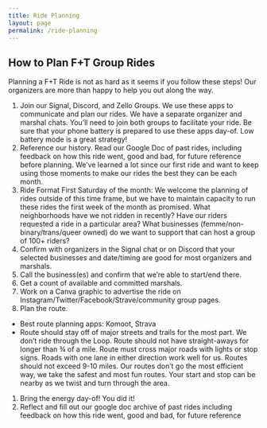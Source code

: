 ```yaml
---
title: Ride Planning
layout: page
permalink: /ride-planning
---
```

## How to Plan F+T Group Rides

Planning a F+T Ride is not as hard as it seems if you follow these steps! Our organizers are more than happy to help you out along the way.

1. Join our Signal, Discord, and Zello Groups.
We use these apps to communicate and plan our rides.
We have a separate organizer and marshal chats.
You’ll need to join both groups to facilitate your ride.
Be sure that your phone battery is prepared to use these apps day-of. Low battery mode is a great strategy!
1. Reference our history.
Read our Google Doc of past rides, including feedback on how this ride went, good and bad, for future reference before planning.
We’ve learned a lot since our first ride and want to keep using those moments to make our rides the best they can be each month.
1. Ride Format
First Saturday of the month: We welcome the planning of rides outside of this time frame, but we have to maintain capacity to run these rides the first week of the month as promised.
What neighborhoods have we not ridden in recently? Have our riders requested a ride in a particular area?
What businesses (femme/non-binary/trans/queer owned) do we want to support that can host a group of 100+ riders?
1. Confirm with organizers in the Signal chat or on Discord that your selected businesses and date/timing are good for most organizers and marshals.
1. Call the business(es) and confirm that we’re able to start/end there.
1. Get a count of available and committed marshals.
1. Work on a Canva graphic to advertise the ride on Instagram/Twitter/Facebook/Strave/community group pages.
1. Plan the route.
- Best route planning apps: Komoot, Strava
- Route should stay off of major streets and trails for the most part.
We don’t ride through the Loop.
Route should not have straight-aways for longer than ¾ of a mile.
Route must cross major roads with lights or stop signs.
Roads with one lane in either direction work well for us.
Routes should not exceed 9-10 miles.
Our routes don’t go the most efficient way, we take the safest and most fun routes.
Your start and stop can be nearby as we twist and turn through the area.
1. Bring the energy day-of! You did it!
1. Reflect and fill out our google doc archive of past rides including feedback on how this ride went, good and bad, for future reference
